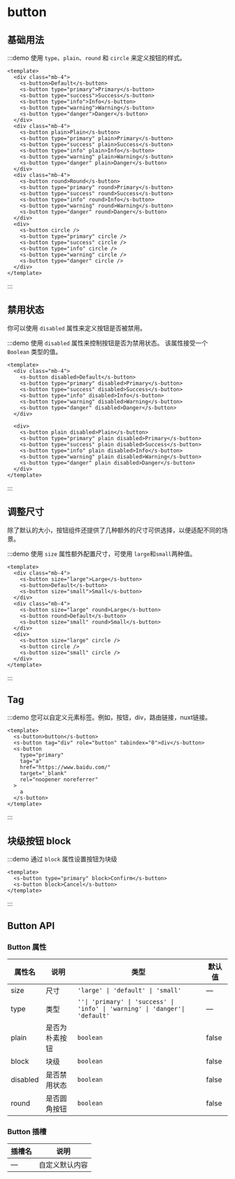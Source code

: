 # button

## 基础用法

:::demo 使用 `type`、`plain`、`round` 和 `circle` 来定义按钮的样式。

```vue
<template>
  <div class="mb-4">
    <s-button>Default</s-button>
    <s-button type="primary">Primary</s-button>
    <s-button type="success">Success</s-button>
    <s-button type="info">Info</s-button>
    <s-button type="warning">Warning</s-button>
    <s-button type="danger">Danger</s-button>
  </div>
  <div class="mb-4">
    <s-button plain>Plain</s-button>
    <s-button type="primary" plain>Primary</s-button>
    <s-button type="success" plain>Success</s-button>
    <s-button type="info" plain>Info</s-button>
    <s-button type="warning" plain>Warning</s-button>
    <s-button type="danger" plain>Danger</s-button>
  </div>
  <div class="mb-4">
    <s-button round>Round</s-button>
    <s-button type="primary" round>Primary</s-button>
    <s-button type="success" round>Success</s-button>
    <s-button type="info" round>Info</s-button>
    <s-button type="warning" round>Warning</s-button>
    <s-button type="danger" round>Danger</s-button>
  </div>
  <div>
    <s-button circle />
    <s-button type="primary" circle />
    <s-button type="success" circle />
    <s-button type="info" circle />
    <s-button type="warning" circle />
    <s-button type="danger" circle />
  </div>
</template>
```

:::

## 禁用状态

你可以使用 `disabled` 属性来定义按钮是否被禁用。

:::demo 使用 `disabled` 属性来控制按钮是否为禁用状态。 该属性接受一个 `Boolean` 类型的值。

```vue
<template>
  <div class="mb-4">
    <s-button disabled>Default</s-button>
    <s-button type="primary" disabled>Primary</s-button>
    <s-button type="success" disabled>Success</s-button>
    <s-button type="info" disabled>Info</s-button>
    <s-button type="warning" disabled>Warning</s-button>
    <s-button type="danger" disabled>Danger</s-button>
  </div>

  <div>
    <s-button plain disabled>Plain</s-button>
    <s-button type="primary" plain disabled>Primary</s-button>
    <s-button type="success" plain disabled>Success</s-button>
    <s-button type="info" plain disabled>Info</s-button>
    <s-button type="warning" plain disabled>Warning</s-button>
    <s-button type="danger" plain disabled>Danger</s-button>
  </div>
</template>
```

:::

## 调整尺寸

除了默认的大小，按钮组件还提供了几种额外的尺寸可供选择，以便适配不同的场景。

:::demo 使用 `size` 属性额外配置尺寸，可使用 `large`和`small`两种值。

```vue
<template>
  <div class="mb-4">
    <s-button size="large">Large</s-button>
    <s-button>Default</s-button>
    <s-button size="small">Small</s-button>
  </div>
  <div class="mb-4">
    <s-button size="large" round>Large</s-button>
    <s-button round>Default</s-button>
    <s-button size="small" round>Small</s-button>
  </div>
  <div>
    <s-button size="large" circle />
    <s-button circle />
    <s-button size="small" circle />
  </div>
</template>
```

:::

## Tag

:::demo 您可以自定义元素标签。例如，按钮，div，路由链接，nuxt链接。

```vue
<template>
  <s-button>button</s-button>
  <s-button tag="div" role="button" tabindex="0">div</s-button>
  <s-button
    type="primary"
    tag="a"
    href="https://www.baidu.com/"
    target="_blank"
    rel="noopener noreferrer"
  >
    a
  </s-button>
</template>
```

:::

## 块级按钮 block

:::demo 通过 `block` 属性设置按钮为块级

```vue
<template>
  <s-button type="primary" block>Confirm</s-button>
  <s-button block>Cancel</s-button>
</template>
```

:::

## Button API

### Button 属性

| 属性名 | 说明 | 类型 | 默认值 |
| --- | --- | --- | --- |
| size | 尺寸 | `'large' \| 'default' \| 'small'` | — |
| type | 类型 | `''\| 'primary' \| 'success' \| 'info' \| 'warning' \| 'danger'\| 'default'` | — |
| plain | 是否为朴素按钮 | `boolean` | false |
| block | 块级 | `boolean` | false |
| disabled | 是否禁用状态 | `boolean` | false |
| round | 是否圆角按钮 | `boolean` | false |

### Button 插槽

| 插槽名 | 说明           |
| ------ | -------------- |
| —      | 自定义默认内容 |

